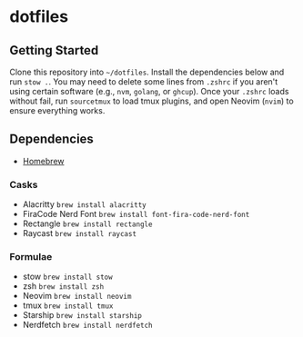 # dotfiles

## Getting Started

Clone this repository into `~/dotfiles`. Install the dependencies below and run `stow .`. You may need to delete some lines from `.zshrc` if you aren't using certain software (e.g., `nvm`, `golang`, or `ghcup`). Once your `.zshrc` loads without fail, run `sourcetmux` to load tmux plugins, and open Neovim (`nvim`) to ensure everything works.

## Dependencies

- [Homebrew]("https://brew.sh/")

### Casks

- Alacritty `brew install alacritty`
- FiraCode Nerd Font `brew install font-fira-code-nerd-font`
- Rectangle `brew install rectangle`
- Raycast `brew install raycast`

### Formulae

- stow `brew install stow`
- zsh `brew install zsh`
- Neovim `brew install neovim`
- tmux `brew install tmux`
- Starship `brew install starship`
- Nerdfetch `brew install nerdfetch`

